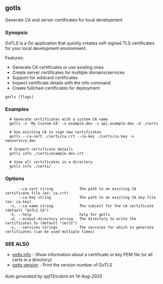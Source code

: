 ## gotls

Generate CA and server certificates for local development

### Synopsis

GoTLS is a Go application that quickly creates self-signed TLS certificates
for your local development environment.

Features:
- Generate CA certificates or use existing ones
- Create server certificates for multiple domains/services
- Support for wildcard certificates
- Inspect certificate details with the info command
- Create fullchain certificates for deployment

```
gotls [flags]
```

### Examples

```
  # Generate certificates with a custom CA name
  gotls -n 'My Custom CA' -s example.dev -s api.example.dev -d ./certs

  # Use existing CA to sign new certificates
  gotls --ca-cert ./certs/ca.crt --ca-key ./certs/ca.key -s newservice.dev

  # Inspect certificate details
  gotls info ./certs/example.dev.crt

  # View all certificates in a directory
  gotls info ./certs/
```

### Options

```
      --ca-cert string            The path to an existing CA certificate file (ex: ca.crt)
      --ca-key string             The path to an existing CA key file (ex: ca.key)
  -n, --ca-name string            The subject for the CA certificate (default "GoTLS CA")
  -h, --help                      help for gotls
  -d, --output-directory string   The directory to write the certificates to (default "certs")
  -s, --services strings          The services for which to generate certificates (can be used multiple times)
```

### SEE ALSO

* [gotls info](gotls_info.md)	 - Show information about a certificate or key PEM file (or all certs in a directory)
* [gotls version](gotls_version.md)	 - Print the version number of GoTLS

###### Auto generated by spf13/cobra on 14-Aug-2025

